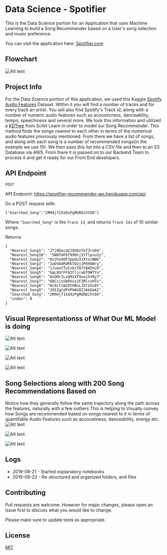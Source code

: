 # Data Science - Spotifier
This is the Data Science portion for an Application that uses Machine Learning to build a Song Recommender based on a User's song selection and music preference.

You can visit the application here: [Spotifier.com]()

## Flowchart
![Alt text](data/Flowchart.png)

## Project Info
For the Data Science portion of this application, we used this Kaggle [Spotify Audio Features](https://www.kaggle.com/tomigelo/spotify-audio-features) Dataset. Within it you will find a number of tracks and for every track an artist. You will also find Spotify's Track Id, along with a number of numeric audio features such as acousticness, danceability, tempo, speechiness and several more. We took this information and utilized a [KDTree](https://scikit-learn.org/stable/modules/generated/sklearn.neighbors.KDTree.html) from Scikit Learn in order to model our Song Recommender. This method finds the songs nearest to each other in terms of the numerical audio features previously mentioned. From there we have a list of songs, and along with each song is a number of recommended songs(in the example we use 15). We then pass this list into a CSV file and then to an S3 Database via AWS. From there it is passed on to our Backend Team to process it and get it ready for our Front End developers. 

## API Endpoint 

`POST`

API Endpoint:  https://spotifier-recommender-api.herokuapp.com/api

Do a POST request with:

```
{"Searched_Song":"2RM4jf1Xa9zPgMGRDiht8O"}
```

Where `"Searched_Song"` is the `Track Id`, and returns `Track Ids` of 10 similar songs.

Returns

```
{
  "Nearest_Song1": "27j0DacqVJQh0zfeT3ro04",
  "Nearest_Song10": "5W0TmFbf99HsjItflpvu2y",
  "Nearest_Song2": "0v2ho4OPJppOu3JXtuiNWG",
  "Nearest_Song3": "1wDVA4RdRktGUj1PO9UWry",
  "Nearest_Song4": "1JueotTuCnkcTA7tBA5hLR",
  "Nearest_Song5": "6gL8GtFF83CljrwbTOWTYa",
  "Nearest_Song6": "0xOMrILs6M1Xf9uoihYRy7",
  "Nearest_Song7": "68CcjsUbRVus2F1MlcvHTx",
  "Nearest_Song8": "0i9ctiWzDtHBuL19lVXv8t",
  "Nearest_Song9": "2OIZgCdPVPHAV8ZJAkEmAI",
  "Searched_Song": "2RM4jf1Xa9zPgMGRDiht8O",
  "index": 0
}
```
## Visual Representationss of What Our ML Model is doing
![Alt text](https://github.com/Build-Week-Spotify-Song-Suggester/Data-science/blob/master/data/Screen%20Shot%202019-09-24%20at%207.36.21%20PM.png)

![Alt text](https://github.com/Build-Week-Spotify-Song-Suggester/Data-science/blob/master/data/Screen%20Shot%202019-09-24%20at%207.36.39%20PM.png)

![Alt text](https://github.com/Build-Week-Spotify-Song-Suggester/Data-science/blob/master/data/Screen%20Shot%202019-09-24%20at%207.37.05%20PM.png)

![Alt text](https://github.com/Build-Week-Spotify-Song-Suggester/Data-science/blob/master/data/Screen%20Shot%202019-09-24%20at%207.37.52%20PM.png)

## Song Selections along with 200 Song Recommendations Based on 
Notice how they generally follow the same trajectory along the path across the features, naturally with a few outliers
This is helping to Visually convey how Songs are recommended based on songs nearest to it in terms of quantifable Audio Features such as accoustiness, danceability, energy etc.
![Alt text](https://github.com/Build-Week-Spotify-Song-Suggester/Data-science/blob/master/data/newplot.png)

![Alt text](https://github.com/Build-Week-Spotify-Song-Suggester/Data-science/blob/master/data/newplot1.png)

![Alt text](https://github.com/Build-Week-Spotify-Song-Suggester/Data-science/blob/master/data/newplot2.png)


## Logs

- 2019-09-21 - Started explanatory notebooks
- 2019-09-23 - Re-structured and organized folders, and files

## Contributing
Pull requests are welcome. However for major changes, please open an issue first to discuss what you would like to change.

Please make sure to update tests as appropriate.

## License
[MIT](https://choosealicense.com/licenses/mit/)
